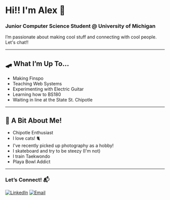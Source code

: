 # Hi!! I'm Alex 👋

### Junior Computer Science Student @ University of Michigan 
I’m passionate about making cool stuff and connecting with cool people. Let's chat!!

------

## 🛹 What I’m Up To...
- Making Finspo
- Teaching Web Systems
- Experimenting with Electric Guitar
- Learning how to BS180
- Waiting in line at the State St. Chipotle

------

## 🌯 A Bit About Me!
- Chipotle Enthusiast
- I love cats! 🐈
- I've recently picked up photography as a hobby!
- I skateboard and try to be steezy (I'm not)
- I train Taekwondo
- Playa Bowl Addict


------

### Let’s Connect! 📬
[![LinkedIn](https://img.shields.io/badge/-LinkedIn-blue)](https://www.linkedin.com/in/alexni-x/)
[![Email](https://img.shields.io/badge/-Email-red)](mailto:axni@umich.edu)
